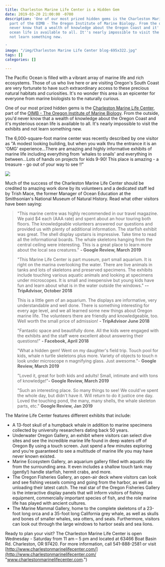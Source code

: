 ```yaml
---
title: Charleston Marine Life Center is a Hidden Gem
date: 2019-03-20 21:00:00 -0700
description: 'One of our most prized hidden gems is the Charleston Marine Life Center,
  part of the OIMB - The Oregon Institute of Marine Biology. From the outside, you''d
  never know that a wealth of knowledge about the Oregon Coast and it''s mysterious
  ocean life is available to all. It''s nearly impossible to visit the exhibits and
  not learn something new.

'
image: "/img/Charleston Marine Life Center blog-695x322.jpg"
tags: []
categories: []

---
```

The Pacific Ocean is filled with a vibrant array of marine life and rich ecosystems. Those of us who live here or are visiting Oregon's South Coast are very fortunate to have such extraordinary access to these precious natural habitats and curiosities. It's no wonder this area is an epicenter for everyone from marine biologists to the naturally curious.

One of our most prized hidden gems is the [Charleston Marine Life Center,](http://www.charlestonmarinelifecenter.com/) part of the [OIMB - The Oregon Institute of Marine Biology](https://oimb.uoregon.edu/). From the outside, you'd never know that a wealth of knowledge about the Oregon Coast and it's mysterious ocean life is available to all. It's nearly impossible to visit the exhibits and not learn something new.

The 6,000-square-foot marine center was recently described by one visitor as "A modest looking building, but when you walk thru the entrance it is an 'OMG' experience...There are amazing and highly informative exhibits of marine life including everything from 'whales to snails' and everything in between...Lots of hands on projects for kids 9-90! This place is amazing - a treasure - go out of your way to see !!"

![](/img/CharlestonMarineLifeCenterblog-695x322.jpg)

Much of the success of the Charleston Marine Life Center should be credited to amazing work done by its volunteers and a dedicated staff led by Trish Mace, the former Manager of Ocean Education at the Smithsonian's National Museum of Natural History. Read what other visitors have been saying:

> "This marine centre was highly recommended in our travel magazine. We paid $4 each (AAA rate) and spent about an hour touring both floors. The knowledgeable volunteers answered our questions and provided us with plenty of additional information. The starfish exhibit was great. The shell display upstairs is impressive. Take time to read all the informational boards. The whale skeletons hanging from the central ceiling were interesting. This is a great place to learn more about the local sea creatures." **- Google Review, March 2019**
>
> "This Marine Life Center is part museum, part small aquarium. It is right on the marina overlooking the water. There are live animals in tanks and lots of skeletons and preserved specimens. The exhibits include touching various aquatic animals and looking at specimens under microscopes. It is small and inexpensive but young kids have fun and learn about what is in the water outside the windows." **--TripAdvisor, October 2018**
>
> This is a little gem of an aquarium. The displays are informative, very understandable and well done. There is something interesting for every age level, and we all learned some new things about Oregon marine life. The volunteers there are friendly and knowledgeable, too. Well worth the small price of admission! **- TripAdvisor June 2018**
>
> "Fantastic space and beautifully done. All the kids were engaged with the exhibits and the staff were excellent about answering their questions!" **- Facebook, April 2018**
>
> "What a hidden gem! Went on my daughter's field trip. Touch pool for kids, whale n turtle skeletons plus more. Variety of objects to touch n look under microscope n magnifying glass. Just awesome."- **Google Review, March 2019**
>
> "Loved it, great for both kids and adults! Small, intimate and with tons of knowledge!"**- Google Review, March 2019**
>
> "Such an interesting place. So many things to see! We could've spent the whole day, but didn't have it. Will return to do it justice one day. Loved the touching pond, the many, many shells, the whale skeleton parts, etc." **Google Review, Jan 2019**

The Marine Life Center features different exhibits that include:

* A 13-foot skull of a humpback whale in addition to marine specimens collected by university researchers dating back 50 years.
* Underwater Oregon Gallery, an exhibit where visitors can select dive sites and see the incredible marine life found in deep waters off of Oregon By using a touch screen. Just spend a few minutes exploring and you’re guaranteed to see a multitude of marine life you may have never known existed.
* Marine Ecosystem Gallery, an aquarium gallery filled with aquatic life from the surrounding area. It even includes a shallow touch tank may (gently!) handle starfish, hermit crabs, and more.
* The Oregon Fisheries Gallery, an open-air deck where visitors can look and see fishing vessels coming and going from the harbor, as well as unloading their latest catch. The real star of the Oregon Fisheries Gallery is the interactive display panels that will inform visitors of fishing equipment, commercially important species of fish, and the role marine life has played with ancient cultures.
* The Marine Mammal Gallery, home to the complete skeletons of a 23-foot long orca and a 35-foot long California grey whale, as well as skulls and bones of smaller whales, sea otters, and seals. Furthermore, visitors can look out through the large windows to harbor seals and sea lions.

Ready to plan your visit? The Charleston Marine Life Center is open Wednesday - Saturday from 11 am – 5 pm and located at 63466 Boat Basin Rd. Charleston, OR 97420. For more information, call 541-888-2581 or visit [http://www.charlestonmarinelifecenter.com/](http://www.charlestonmarinelifecenter.com/ "www.charlestonmarinelifecenter.com.")